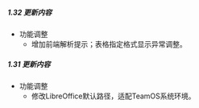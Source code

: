 ##### 1.32 更新内容
- 功能调整
    - 增加前端解析提示；表格指定格式显示异常调整。

##### 1.31 更新内容
- 功能调整
    - 修改LibreOffice默认路径，适配TeamOS系统环境。